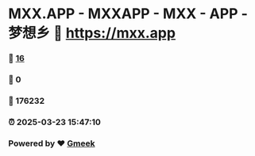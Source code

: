 # MXX.APP - MXXAPP - MXX - APP -  梦想乡 :link: https://mxx.app 
### :page_facing_up: [16](https://mxx.app/tag.html) 
### :speech_balloon: 0 
### :hibiscus: 176232 
### :alarm_clock: 2025-03-23 15:47:10 
### Powered by :heart: [Gmeek](https://github.com/Meekdai/Gmeek)
